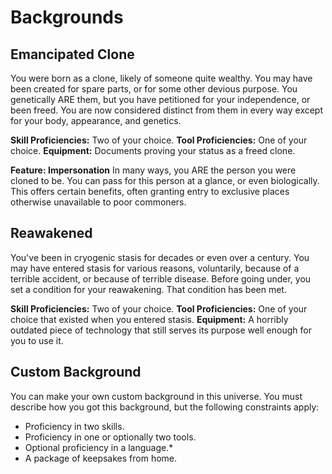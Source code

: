 # Backgrounds

## Emancipated Clone
You were born as a clone, likely of someone quite wealthy. You may have been created for spare parts, or for some other devious purpose. You genetically ARE them, but you have petitioned for your independence, or been freed.  You are now considered distinct from them in every way except for your body, appearance, and genetics.

**Skill Proficiencies:** Two of your choice.
**Tool Proficiencies:** One of your choice.
**Equipment:** Documents proving your status as a freed clone.

**Feature: Impersonation**
In many ways, you ARE the person you were cloned to be.  You can pass for this person at a glance, or even biologically.  This offers certain benefits, often granting entry to exclusive places otherwise unavailable to poor commoners.

## Reawakened
You've been in cryogenic stasis for decades or even over a century. You may have entered stasis for various reasons, voluntarily, because of a terrible accident, or because of terrible disease. Before going under, you set a condition for your reawakening. That condition has been met.

**Skill Proficiencies:** Two of your choice.
**Tool Proficiencies:** One of your choice that existed when you entered stasis.
**Equipment:** A horribly outdated piece of technology that still serves its purpose well enough for you to use it.

## Custom Background
You can make your own custom background in this universe.  You must describe how you got this background, but the following constraints apply:

 * Proficiency in two skills.
 * Proficiency in one or optionally two tools.
 * Optional proficiency in a language.*
* A package of keepsakes from home.
